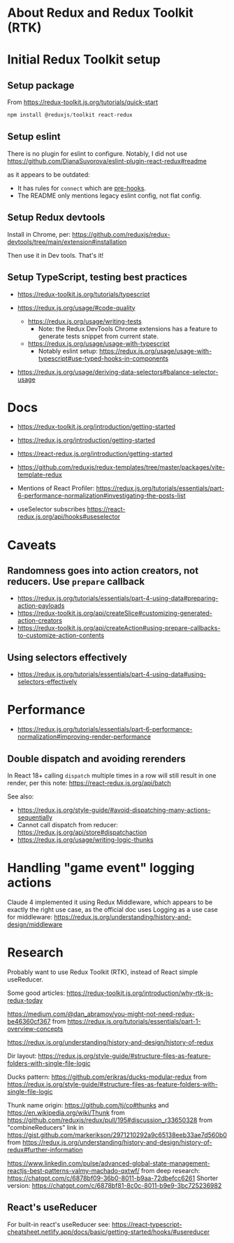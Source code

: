 # About Redux and Redux Toolkit (RTK)

# Initial Redux Toolkit setup

## Setup package

From https://redux-toolkit.js.org/tutorials/quick-start

```powershell
npm install @reduxjs/toolkit react-redux
```

## Setup eslint

There is no plugin for eslint to configure. Notably, I did not use
https://github.com/DianaSuvorova/eslint-plugin-react-redux#readme

as it appears to be outdated:

- It has rules for `connect` which are [pre-hooks][connect].
- The README only mentions legacy eslint config, not flat config.

## Setup Redux devtools

Install in Chrome, per:
https://github.com/reduxjs/redux-devtools/tree/main/extension#installation

Then use it in Dev tools. That's it!

## Setup TypeScript, testing best practices

- https://redux-toolkit.js.org/tutorials/typescript

- https://redux.js.org/usage/#code-quality
  - https://redux.js.org/usage/writing-tests
    - Note: the Redux DevTools Chrome extensions has a feature to generate tests snippet from current state.
  - https://redux.js.org/usage/usage-with-typescript
    - Notably eslint setup: https://redux.js.org/usage/usage-with-typescript#use-typed-hooks-in-components

- https://redux.js.org/usage/deriving-data-selectors#balance-selector-usage

# Docs

- https://redux-toolkit.js.org/introduction/getting-started
- https://redux.js.org/introduction/getting-started
- https://react-redux.js.org/introduction/getting-started
- https://github.com/reduxjs/redux-templates/tree/master/packages/vite-template-redux

- Mentions of React Profiler:
  https://redux.js.org/tutorials/essentials/part-6-performance-normalization#investigating-the-posts-list

- useSelector subscribes
  https://react-redux.js.org/api/hooks#useselector

# Caveats

## Randomness goes into action creators, not reducers. Use `prepare` callback

- https://redux.js.org/tutorials/essentials/part-4-using-data#preparing-action-payloads
- https://redux-toolkit.js.org/api/createSlice#customizing-generated-action-creators
- https://redux-toolkit.js.org/api/createAction#using-prepare-callbacks-to-customize-action-contents

## Using selectors effectively

- https://redux.js.org/tutorials/essentials/part-4-using-data#using-selectors-effectively

# Performance

- https://redux.js.org/tutorials/essentials/part-6-performance-normalization#improving-render-performance

## Double dispatch and avoiding rerenders

In React 18+ calling `dispatch` multiple times in a row will still result in one render,
per this note:
https://react-redux.js.org/api/batch

See also:

- https://redux.js.org/style-guide/#avoid-dispatching-many-actions-sequentially
- Cannot call dispatch from reducer:
https://redux.js.org/api/store#dispatchaction
- https://redux.js.org/usage/writing-logic-thunks

# Handling "game event" logging actions

Claude 4 implemented it using Redux Middleware, which appears to be exactly
the right use case, as the official doc uses Logging as a use case for middleware:
https://redux.js.org/understanding/history-and-design/middleware

# Research

Probably want to use Redux Toolkit (RTK), instead of React simple useReducer.

Some good articles:
https://redux-toolkit.js.org/introduction/why-rtk-is-redux-today

https://medium.com/@dan_abramov/you-might-not-need-redux-be46360cf367
from https://redux.js.org/tutorials/essentials/part-1-overview-concepts

https://redux.js.org/understanding/history-and-design/history-of-redux

Dir layout:
https://redux.js.org/style-guide/#structure-files-as-feature-folders-with-single-file-logic

Ducks pattern:
https://github.com/erikras/ducks-modular-redux
from https://redux.js.org/style-guide/#structure-files-as-feature-folders-with-single-file-logic

Thunk name origin:
https://github.com/tj/co#thunks and https://en.wikipedia.org/wiki/Thunk
from https://github.com/reduxjs/redux/pull/195#discussion_r33650328
from "combineReducers" link in https://gist.github.com/markerikson/2971210292a9c65138eeb33ae7d560b0
from https://redux.js.org/understanding/history-and-design/history-of-redux#further-information

https://www.linkedin.com/pulse/advanced-global-state-management-reactjs-best-patterns-valmy-machado-qxtwf/
from deep research: https://chatgpt.com/c/6878bf09-36b0-8011-b9aa-72dbefcc6261
Shorter version: https://chatgpt.com/c/6878bf81-8c0c-8011-b9e9-3bc725236982

## React's useReducer

For built-in react's useReducer see:
https://react-typescript-cheatsheet.netlify.app/docs/basic/getting-started/hooks/#usereducer

[connect]: https://react-redux.js.org/api/connect
